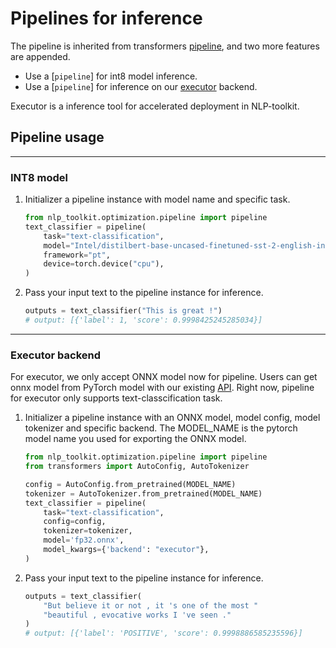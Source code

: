# Pipelines for inference

The pipeline is inherited from transformers [pipeline](https://github.com/huggingface/transformers/blob/main/docs/source/en/pipeline_tutorial.mdx), and two more features are appended.

* Use a [`pipeline`] for int8 model inference.
* Use a [`pipeline`] for inference on our [executor](../nlp_toolkit/backends/neural_engine/) backend.

Executor is a inference tool for accelerated deployment in NLP-toolkit.

## Pipeline usage

----
### **INT8 model**

1. Initializer a pipeline instance with model name and specific task.
    ```py
    from nlp_toolkit.optimization.pipeline import pipeline
    text_classifier = pipeline(
        task="text-classification",
        model="Intel/distilbert-base-uncased-finetuned-sst-2-english-int8-static",
        framework="pt",
        device=torch.device("cpu"),
    )
    ```
2. Pass your input text to the pipeline instance for inference.
    ```py
    outputs = text_classifier("This is great !")
    # output: [{'label': 1, 'score': 0.9998425245285034}]
    ```

----

### **Executor backend**

For executor, we only accept ONNX model now for pipeline. Users can get onnx model from PyTorch model with our existing [API](export.md). Right now, pipeline for executor only supports text-classcification task. 

1. Initializer a pipeline instance with an ONNX model, model config, model tokenizer and specific backend. The MODEL_NAME is the pytorch model name you used for exporting the ONNX model.
    ```py
    from nlp_toolkit.optimization.pipeline import pipeline
    from transformers import AutoConfig, AutoTokenizer

    config = AutoConfig.from_pretrained(MODEL_NAME)
    tokenizer = AutoTokenizer.from_pretrained(MODEL_NAME)
    text_classifier = pipeline(
        task="text-classification",
        config=config,
        tokenizer=tokenizer,
        model='fp32.onnx',
        model_kwargs={'backend': "executor"},
    )
    ```

2. Pass your input text to the pipeline instance for inference.
    ```py
    outputs = text_classifier(
        "But believe it or not , it 's one of the most "
        "beautiful , evocative works I 've seen ."
    )
    # output: [{'label': 'POSITIVE', 'score': 0.9998886585235596}]
    ```

